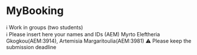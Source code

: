 # MyBooking

ℹ Work in groups (two students)  
ℹ Please insert here your names and IDs (AEM)
Myrto Eleftheria Gkogkou(AEM:3914),
Artemisia Margaritoulia(AEM:3981)
⚠ Please keep the submission deadline
